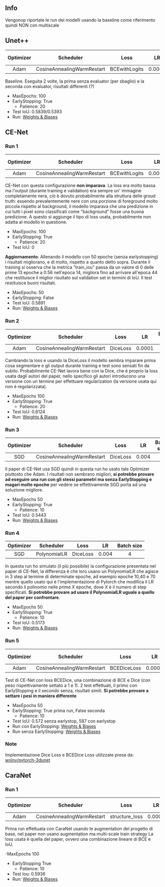 ## Info
Vengonop riportate le run dei modelli usando la baseline come riferimento quindi NON con multiscale 
## Unet++

| Optimizer | Scheduler                  | Loss          | LR     | Batch size |
|:---------: |:--------------------------: |:-------------: |:------: |:----------: |
| Adam      | CosineAnnealingWarmRestart | BCEwithLogits | 0.0001 | 4          |

Baseline. Eseguita 2 volte, la prima senza evaluator (per sbaglio) e la seconda con evaluator, risultati differenti (?)

- MaxEpochs: 100
- EarlyStopping: True
    - Patience: 20   
- Test IoU: 0.5839/0.5393
- Run: [Weights & Biases](https://wandb.ai/guidowandb/rene-policistico-cyst_segmentation/runs/in4puupd/overview?workspace=user-guidog)

## CE-Net

### Run 1

| Optimizer | Scheduler                  | Loss          | LR     | Batch size |
|:---------: |:--------------------------: |:-------------: |:------: |:----------: |
| Adam      | CosineAnnealingWarmRestart | BCEwithLogits | 0.0001 | 4          |

CE-Net con questa configurazione **non imparava**. La loss era molto bassa ma l'output (durante training e validation) era sempre un' immagine completamente nera, ciò è dovuto probabilmente alla struttura delle groud truth: essendo prevalentemente nere con una porzione di foreground molto piccola rispetto al background, il modello imparava che una predizione in cui tutti i pixel sono classificati come "background" fosse una buona predizione. A questo si aggiunge il tipo di loss usata, probabilmente non adatta al modello in questione. 

- MaxEpochs: 100
- EarlyStopping: True
    - Patience: 20
- Test IoU: 0


**Aggiornamento**: Allenando il modello con 50 epoche (senza earlystopping) i risultati migliorano, e di molto, rispetto a quanto detto sopra. Durante il training si osserva che la metrica "train_iou" passa da un valore di 0 delle prime 13 epoche a 0.56 nell'epoca 14, migliora fino ad arrivare all'epoca 44 che restituisce il miglior risultato sul validation set in termini di IoU. Il test restituisce buoni risultati.

- MaxEpochs: 50
- EarlyStopping: False
- Test IoU: 0.5891
- Run: [Weights & Biases](https://wandb.ai/guidowandb/rene-policistico-cyst_segmentation/runs/y2360dg6/overview?workspace=user-guidog)

### Run 2

| Optimizer | Scheduler                      | Loss       | LR     | Batch size       |
|:---------:| :----------------------------: | :--------: |:------:|:----------------:|
| Adam      | CosineAnnealingWarmRestart     | DiceLoss   | 0.0001 | 4                |

Cambiando la loss e usando la DiceLoss il modello sembra imparare prima cosa segmentare e gli output durante training e test sono sensati fin da subito. Probabilmente CE-Net lavora bene con la Dice, che è proprio la loss usata dagli autori del paper, nello specifico gli autori introducono una versione con un termine per effettuare regularization (la versione usata qui non è regolarizzata).

- MaxEpochs 100
- EarlyStopping: True
    - Patience: 20
- Test IoU: 0.6124
- Run: [Weights & Biases](https://wandb.ai/guidowandb/rene-policistico-cyst_segmentation/runs/exm43q8b/overview?workspace=user-guidog) 

### Run 3

| Optimizer | Scheduler                  | Loss     | LR     | Batch size |
| :---------: | :--------------------------: | :--------: |:------:|:----------:|
| SGD       | CosineAnnealingWarmRestart | DiceLoss | 0.004  | 4          |

Il paper di CE-Net usa SGD quindi in questa run ho usato tale Optimizer piuttosto che Adam. I risultati non sembrano migliori, **si potrebbe provare ad eseguire una run con gli stessi parametri ma senza EarlyStopping e magari molte epoche** per vedere se effettivamente SGD porta ad una soluzione migliore.

- MaxEpochs 50
- EarlyStopping: True 
    - Patience: 10
- Test IoU: 0.5443
- Run: [Weights & Biases](https://wandb.ai/guidowandb/rene-policistico-cyst_segmentation/runs/mbokjz26/overview?workspace=user-guidog)

### Run 4

| Optimizer | Scheduler                  | Loss     | LR     | Batch size |
| :---------: |:--------------------------: | :--------: | :--------: | :------------:|
| SGD       | PolynomialLR               | DiceLoss | 0.004  | 4          |

In questa run ho simulato (il più possibile) la configurazione presentata nel paper di CE-Net, la differenza è che loro usano un PolynomialLR che agisce in 3 step al termine di determinate epoche, ad esempio epoche 10,40 e 70 mentre quello usato qui è l'implementazione di Pytorch che modifica il LR secondo il polinomio nelle prime *X* epoche, dove *X* è il numero di step specificati. **Si potrebbe provare ad usare il PolynomialLR uguale a quello del paper per confrontare**.

- MaxEpochs 50
- EarlyStopping: True 
    - Patience: 10
- Test IoU: 0.5173
- Run: [Weights & Biases](https://wandb.ai/guidowandb/rene-policistico-cyst_segmentation/runs/6nvlxdq5/overview?workspace=user-guidog)

### Run 5
| Optimizer  | Scheduler                   | Loss         | LR    | Batch size |
| :--------: | :-------------------------: | :----------: |:-----:|:----------:|
| Adam       | CosineAnnealingWarmRestart  | BCEDiceLoss  | 0.0001 | 4          |

Test di CE-Net con loss BCEDice, una combinazione di BCE e Dice (con peso rispettivamente settato a 1 e 1). 2 test effettuati, il primo con EarlyStopping e il secondo senza, risultati simili. **Si potrebbe provare a settare i pesi in maniera differente**

- MaxEpochs 50
- EarlyStopping: True prima run, False seconda 
    - Patience: 10
- Test IoU: 0.572 senza earlystop, 587 con earlystop
- Run con EarlyStopping: [Weights & Biases](https://wandb.ai/guidowandb/rene-policistico-cyst_segmentation/runs/70dasq0m/overview?workspace=user-guidog)
- Run senza EarlyStopping: [Weights & Biases](https://wandb.ai/guidowandb/rene-policistico-cyst_segmentation/runs/gprm89np/overview?workspace=user-guidog)
### Note
Implementazione Dice Loss e BCEDice Loss utilizzate prese da: [wolny/pytorch-3dunet](https://github.com/wolny/pytorch-3dunet)

## CaraNet
### Run 1
| Optimizer  | Scheduler                   | Loss         | LR    | Batch size |
| :--------: | :-------------------------: | :----------: |:-----:|:----------:|
| Adam       | CosineAnnealingWarmRestart  | structure_loss  | 0.0001 | 4          |

Prima run effettuata con CaraNet usando le augmentation del progetto di base, nel paper non usano augmentation ma multi-scale train strategy
La loss usata è quella del paper, ovvero una combinazione lineare di BCE e IoU.

-MaxEpochs 100
- EarlyStopping True
    - Patience: 10
- Test Iou: 0.5936
- Run: [Weights & Biases](https://wandb.ai/guidowandb/rene-policistico-cyst_segmentation/runs/fjqzh6oo/overview?workspace=user-guidog)
